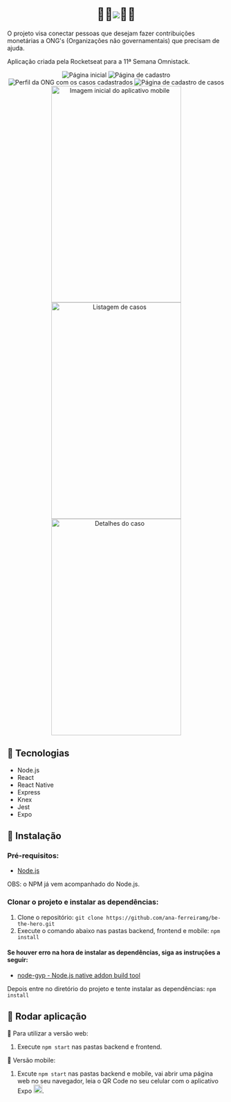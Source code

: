 <h1 align="center">🦸‍♀️<img src="./front/src/assets/logo.svg">🦸‍♂️</h1>
<p> O projeto visa conectar pessoas que desejam fazer contribuições monetárias a ONG's (Organizações não governamentais) que precisam de ajuda.</p>
<p>Aplicação criada pela Rocketseat para a 11ª Semana Omnistack.</p>

<div align="center">
  <img src="./.github/be_the_hero.png" alt="Página inicial">
  <img src="./.github/be_the_hero1.png" alt="Página de cadastro">
  <img src="./.github/be_the_hero2.png" alt="Perfil da ONG com os casos cadastrados">
  <img src="./.github/be_the_hero3.png" alt="Página de cadastro de casos">
  <img width="300px" height="500px" src="./.github/be_the_hero_mobile.png" alt="Imagem inicial do aplicativo mobile">
  <img width="300px" height="500px" src="./.github/be_the_hero_mobile1.png" alt="Listagem de casos">
  <img width="300px" height="500px" src="./.github/be_the_hero_mobile2.png" alt="Detalhes do caso">
</div>

<h2>🚀 Tecnologias</h2>
<ul>
  <li>Node.js</li>
  <li>React</li>
  <li>React Native</li>
  <li>Express</li>
  <li>Knex</li>
  <li>Jest</li>
  <li>Expo</li>
</ul>

<h2>🔧 Instalação</h2>
<h3>Pré-requisitos:</h3>
<ul>
  <li><a href="https://nodejs.org/en/download/" title="Site Node.js">Node.js</a></li>
</ul>
<span>OBS: o NPM já vem acompanhado do Node.js.</span>

<h3>Clonar o projeto e instalar as dependências:</h3>
<ol>
  <li>Clone o repositório:
    <code>git clone https://github.com/ana-ferreiramg/be-the-hero.git</code>
  </li>
  <li>Execute o comando abaixo nas pastas backend, frontend e mobile:
    <code>npm install</code>
  </li>
</ol>

<h4><strong>Se houver erro na hora de instalar as dependências, siga as instruções a seguir:</strong></h4>
<ul>
  <li><a href="https://github.com/nodejs/node-gyp#installation">node-gyp - Node.js native addon build tool</a></li>
</ul>

<p>Depois entre no diretório do projeto e tente instalar as dependências: <code>npm install</code></p>

<h2>🚩 Rodar aplicação</h2>
<p>🔸 Para utilizar a versão web:</p>
<ol>
  <li>Execute <code>npm start</code> nas pastas backend e frontend.</li>
</ol>
<p>🔸 Versão mobile:</p>
<ol>
  <li>Excute <code>npm start</code> nas pastas backend e mobile, vai abrir uma página web no seu navegador, leia o QR Code no seu celular com o aplicativo Expo <img src="./.github/expo.png" width="20px" height="20px">.</li>
</ol>
